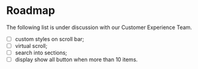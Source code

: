 # Roadmap

The following list is under discussion with our Customer Experience Team.

- [ ] custom styles on scroll bar;
- [ ] virtual scroll;
- [ ] search into sections;
- [ ] display show all button when more than 10 items.
